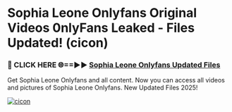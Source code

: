 # Sophia Leone Onlyfans Original Videos 0nlyFans Leaked - Files Updated! (cicon)

<h3>🔴 CLICK HERE 🌐==►► <a href="https://tinyurl.com/2jnfzry5" rel="nofollow">Sophia Leone Onlyfans Updated Files</a></h3>

Get Sophia Leone Onlyfans and all content. Now you can access all videos and pictures of Sophia Leone Onlyfans. New Updated Files 2025!

[![cicon](https://i.imgur.com/GyGTBgg.gif)](https://tinyurl.com/2jnfzry5)
